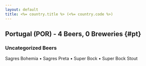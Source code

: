 ```yaml
---
layout: default
title: <%= country.title %> (<%= country.code %>)
---
```


## Portugal (POR) - 4 Beers, 0 Breweries {#pt}



### Uncategorized Beers

Sagres Bohemia   • Sagres Preta   • Super Bock   • Super Bock Stout  



 
